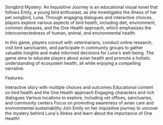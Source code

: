 Songbird Mystery: An Inquisitive Journey is an educational visual novel that follows Emily, a young bird enthusiast, as she investigates the illness of her pet songbird, Luna. Through engaging dialogues and interactive choices, players explore various aspects of bird health, including diet, environment, common diseases, and the One Health approach, which emphasizes the interconnectedness of human, animal, and environmental health.

In this game, players consult with veterinarians, conduct online research, visit bird sanctuaries, and participate in community groups to gather valuable insights and make informed decisions for Luna's well-being. The game aims to educate players about avian health and promote a holistic understanding of ecosystem health, all while enjoying a compelling narrative.

Features:

Interactive story with multiple choices and outcomes
Educational content on bird health and the One Health approach
Engaging characters and rich dialogues
Various locations to explore, including vet offices, sanctuaries, and community centers
Focus on promoting awareness of avian care and environmental sustainability
Join Emily on her inquisitive journey to uncover the mystery behind Luna's illness and learn about the importance of One Health!
